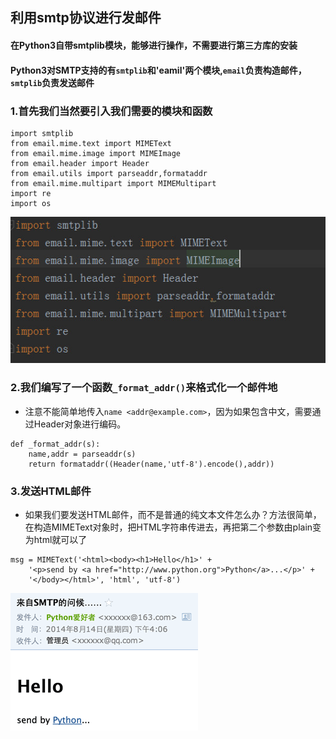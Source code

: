 ## 利用smtp协议进行发邮件

#### 在Python3自带smtplib模块，能够进行操作，不需要进行第三方库的安装
#### Python3对SMTP支持的有`smtplib`和'eamil'两个模块,`email`负责构造邮件，`smtplib`负责发送邮件

### 1.首先我们当然要引入我们需要的模块和函数
```
import smtplib
from email.mime.text import MIMEText
from email.mime.image import MIMEImage
from email.header import Header
from email.utils import parseaddr,formataddr
from email.mime.multipart import MIMEMultipart
import re
import os
```
![模块的引入](https://github.com/QGtiger/study/blob/master/Python_image/Email_SEND/1.jpg)

### 2.我们编写了一个函数`_format_addr()`来格式化一个邮件地
* 注意不能简单地传入`name <addr@example.com>`，因为如果包含中文，需要通过Header对象进行编码。
```
def _format_addr(s):
    name,addr = parseaddr(s)
    return formataddr((Header(name,'utf-8').encode(),addr))
```

### 3.发送HTML邮件
* 如果我们要发送HTML邮件，而不是普通的纯文本文件怎么办？方法很简单，在构造MIMEText对象时，把HTML字符串传进去，再把第二个参数由plain变为html就可以了
```
msg = MIMEText('<html><body><h1>Hello</h1>' +
    '<p>send by <a href="http://www.python.org">Python</a>...</p>' +
    '</body></html>', 'html', 'utf-8')
```
![img](https://github.com/QGtiger/study/blob/master/Python_image/Email_SEND/2.jpg)
